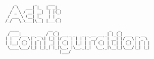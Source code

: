         _        _     ___
       / \   ___| |_  |_ _|_
      / _ \ / __| __|  | |(_)
     / ___ \ (__| |_   | | _
    /_/   \_\___|\__| |___(_)

      ____             __ _                       _   _
     / ___|___  _ __  / _(_) __ _ _   _ _ __ __ _| |_(_) ___  _ __
    | |   / _ \| '_ \| |_| |/ _` | | | | '__/ _` | __| |/ _ \| '_ \ 
    | |__| (_) | | | |  _| | (_| | |_| | | | (_| | |_| | (_) | | | |
     \____\___/|_| |_|_| |_|\__, |\__,_|_|  \__,_|\__|_|\___/|_| |_|
                            |___/

